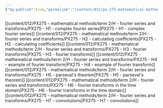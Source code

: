 ```yaml
---
{"dg-publish":true,"permalink":"/content/012/px-275-mathematical-methods/term-2/h-fourier-series-and-transforms/h-fourier-series-and-transforms/","noteIcon":"1","created":"2025-01-29T13:25:08.606+00:00","updated":"2025-02-06T17:38:22.393+00:00"}
---
```


[[content/012/PX275 - mathematical methods/term 2/H - fourier series and transforms/PX275 - H1 - complex fourier series\|PX275 - H1 - complex fourier series]]
[[content/012/PX275 - mathematical methods/term 2/H - fourier series and transforms/PX275 - H2 - calculating coefficients\|PX275 - H2 - calculating coefficients]]
[[content/012/PX275 - mathematical methods/term 2/H - fourier series and transforms/PX275 - H3 - fourier transforms\|PX275 - H3 - fourier transforms]]
[[content/012/PX275 - mathematical methods/term 2/H - fourier series and transforms/PX275 - H4 - example of fourier transform\|PX275 - H4 - example of fourier transform]]
[[content/012/PX275 - mathematical methods/term 2/H - fourier series and transforms/PX275 - H5 - parseval's theorem\|PX275 - H5 - parseval's theorem]]
[[content/012/PX275 - mathematical methods/term 2/H - fourier series and transforms/PX275 - H6 - fourier transforms in the time domain\|PX275 - H6 - fourier transforms in the time domain]]
[[content/012/PX275 - mathematical methods/term 2/H - fourier series and transforms/PX275 - H7 - convolutions\|PX275 - H7 - convolutions]]
